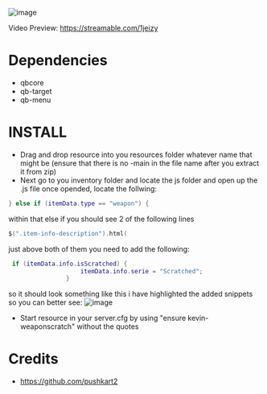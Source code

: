 ![image](https://user-images.githubusercontent.com/89563654/209227794-4f25f06e-fd8e-4cc0-bda3-f16c8f77dc58.png)

Video Preview: https://streamable.com/1jeizy

# Dependencies

- qbcore
- qb-target
- qb-menu

# INSTALL

- Drag and drop resource into you resources folder whatever name that might be (ensure that there is no -main in the file name after you extract it from zip)
- Next go to you inventory folder and locate the js folder and open up the .js file once opended, locate the follwing:
```lua
} else if (itemData.type == "weapon") {
```
within that else if you should see 2 of the following lines
```lua
$(".item-info-description").html(
```
just above both of them you need to add the following:
```lua
 if (itemData.info.isScratched) {
                    itemData.info.serie = "Scratched";
                }
```
so it should look something like this i have highlighted the added snippets so you can better see:
![image](https://user-images.githubusercontent.com/89563654/209227845-0270fc8e-f1eb-490b-acd5-8f6a05955fd0.png)


- Start resource in your server.cfg by using "ensure kevin-weaponscratch" without the quotes

# Credits
- https://github.com/pushkart2
